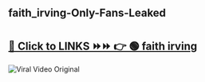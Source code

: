 
 ## faith_irving-Only-Fans-Leaked

# <h2><a href="https://clipsfans.com/faith_irving&ref=git">🔗 Click to LINKS ⏩⏩ 👉 🟢 faith irving </a></h2>

<a href="https://clipsfans.com/faith_irving&ref=git" rel="nofollow" data-target="animated-image.originalLink"><img src="https://i.ibb.co.com/xMMVF88/686577567.gif" alt="Viral Video Original" style="max-width: 100%; display: inline-block;" data-target="animated-image.originalImage"></a>
